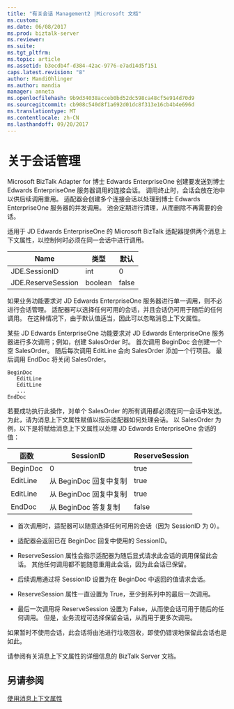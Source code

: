 ```yaml
---
title: "有关会话 Management2 |Microsoft 文档"
ms.custom: 
ms.date: 06/08/2017
ms.prod: biztalk-server
ms.reviewer: 
ms.suite: 
ms.tgt_pltfrm: 
ms.topic: article
ms.assetid: b3ecdb4f-d384-42ac-9776-e7ad14d5f151
caps.latest.revision: "8"
author: MandiOhlinger
ms.author: mandia
manager: anneta
ms.openlocfilehash: 9b9d34038acceb0bd52dc598ca48cf5e914d70d9
ms.sourcegitcommit: cb908c540d8f1a692d01dc8f313e16cb4b4e696d
ms.translationtype: MT
ms.contentlocale: zh-CN
ms.lasthandoff: 09/20/2017
---
```

# <a name="about-session-management"></a>关于会话管理
Microsoft BizTalk Adapter for 博士 Edwards EnterpriseOne 创建要发送到博士 Edwards EnterpriseOne 服务器调用的连接会话。 调用终止时，会话会放在池中以供后续调用重用。 适配器会创建多个连接会话以处理到博士 Edwards EnterpriseOne 服务器的并发调用。 池会定期进行清理，从而删除不再需要的会话。  
  
 适用于 JD Edwards EnterpriseOne 的 Microsoft BizTalk 适配器提供两个消息上下文属性，以控制何时必须在同一会话中进行调用。  
  
|Name|类型|默认|  
|----------|----------|-------------|  
|JDE.SessionID|int|0|  
|JDE.ReserveSession|boolean|false|  
  
 如果业务功能要求对 JD Edwards EnterpriseOne 服务器进行单一调用，则不必进行会话管理。 适配器可以选择任何可用的会话，并且会话仍可用于随后的任何调用。 在这种情况下，由于默认值适当，因此可以忽略消息上下文属性。  
  
 某些 JD Edwards EnterpriseOne 功能要求对 JD Edwards EnterpriseOne 服务器进行多次调用；例如，创建 SalesOrder 时。 首次调用 BeginDoc 会创建一个空 SalesOrder。 随后每次调用 EditLine 会向 SalesOrder 添加一个行项目。 最后调用 EndDoc 将关闭 SalesOrder。  
  
```  
BeginDoc  
   EditLine  
   EditLine  
   ...  
EndDoc  
```  
  
 若要成功执行此操作，对单个 SalesOrder 的所有调用都必须在同一会话中发送。 为此，请为消息上下文属性赋值以指示适配器如何处理会话。 以 SalesOrder 为例，以下是将赋给消息上下文属性以处理 JD Edwards EnterpriseOne 会话的值：  
  
|函数|SessionID|ReserveSession|  
|--------------|---------------|--------------------|  
|BeginDoc|0|true|  
|EditLine|从 BeginDoc 回复中复制|true|  
|EditLine|从 BeginDoc 回复中复制|true|  
|EndDoc|从 BeginDoc 答复复制|false|  
  
-   首次调用时，适配器可以随意选择任何可用的会话（因为 SessionID 为 0）。  
  
-   适配器会返回已在 BeginDoc 回复中使用的 SessionID。  
  
-   ReserveSession 属性会指示适配器为随后显式请求此会话的调用保留此会话。 其他任何调用都不能随意重用此会话，因为此会话已保留。  
  
-   后续调用通过将 SessionID 设置为在 BeginDoc 中返回的值请求会话。  
  
-   ReserveSession 属性一直设置为 True，至少到系列中的最后一次调用。  
  
-   最后一次调用将 ReserveSession 设置为 False，从而使会话可用于随后的任何调用。 但是，业务流程可选择保留会话，从而用于更多次调用。  
  
 如果暂时不使用会话，此会话将由池进行垃圾回收，即使仍错误地保留此会话也是如此。  
  
 请参阅有关消息上下文属性的详细信息的 BizTalk Server 文档。  
  
## <a name="see-also"></a>另请参阅  
 [使用消息上下文属性](../core/using-message-context-properties1.md)
